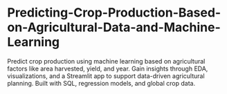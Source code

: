 # Predicting-Crop-Production-Based-on-Agricultural-Data-and-Machine-Learning
Predict crop production using machine learning based on agricultural factors like area harvested, yield, and year. Gain insights through EDA, visualizations, and a Streamlit app to support data-driven agricultural planning. Built with SQL, regression models, and global crop data.
